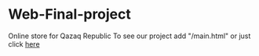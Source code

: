 # Web-Final-project
Online store for Qazaq Republic
To see our project add "/main.html" or just click [here](https://mango-satanova.github.io/Web-Final-project/main.html)
